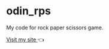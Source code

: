 # odin_rps
My code for rock paper scissors game.

[Visit my site ](https://l4hmm.github.io/odin_rps/) 👈
